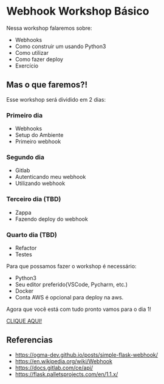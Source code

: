 # Webhook Workshop Básico

Nessa workshop falaremos sobre:

* Webhooks
* Como construir um usando Python3
* Como utilizar
* Como fazer deploy
* Exercício 


## Mas o que faremos?!


Esse workshop será dividido em 2 dias:


### Primeiro dia

* Webhooks
* Setup do Ambiente
* Primeiro webhook

### Segundo dia

* Gitlab
* Autenticando meu webhook
* Utilizando webhook

### Terceiro dia (TBD)

* Zappa
* Fazendo deploy do webhook

### Quarto dia (TBD)

* Refactor
* Testes

Para que possamos fazer o workshop é necessário:

* Python3
* Seu editor preferido(VSCode, Pycharm, etc.)
* Docker
* Conta AWS é opcional para deploy na aws.


Agora que você está com tudo pronto vamos para o dia 1!

[CLIQUE AQUI!](../master/dia1/setup.md)


## Referencias

* https://ogma-dev.github.io/posts/simple-flask-webhook/
* https://en.wikipedia.org/wiki/Webhook
* https://docs.gitlab.com/ce/api/
* https://flask.palletsprojects.com/en/1.1.x/
